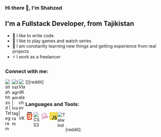 ### Hi there 👋, I'm Shahzod


## I'm a Fullstack  Developer, from Tajikistan

- 💪 I like to write code
- 🎉 I like to play games and watch series
- 🥅 I am constantly learning new things and getting experience from real projects
- ⚡ I work as a freelancer

### Connect with me:
[<img align="left" alt="shahhhzod | Telegram" width="22px" src="https://cdn.jsdelivr.net/npm/simple-icons@v3/icons/telegram.svg" />][telegram]
[<img align="left" alt="instagram | Instagram" width="22px" src="https://cdn.jsdelivr.net/npm/simple-icons@v3/icons/instagram.svg" />][instagram]
[<img align="left" alt="VladKalachev | VK" width="22px" src="https://cdn.jsdelivr.net/npm/simple-icons@v3/icons/gmail.svg" />][reddit]

<br />

### Languages and Tools:

<img align="left" alt="HTML5" width="26px" src="https://raw.githubusercontent.com/github/explore/80688e429a7d4ef2fca1e82350fe8e3517d3494d/topics/html/html.png" />
<img align="left" alt="CSS3" width="26px" src="https://img.icons8.com/color/48/000000/bootstrap.png"/> 
<img align="left" alt="Sass" width="26px" src="https://raw.githubusercontent.com/github/explore/80688e429a7d4ef2fca1e82350fe8e3517d3494d/topics/sass/sass.png" />
<img align="left" alt="JavaScript" width="26px" src="https://raw.githubusercontent.com/github/explore/80688e429a7d4ef2fca1e82350fe8e3517d3494d/topics/javascript/javascript.png" />
<img align="left" alt="Talwind" width="26px" src="https://img.icons8.com/fluency/48/000000/tailwind_css.png"/>

<br />
<br />


[telegram]: https://t.me/shahhhzod
[instagram]: https://www.instagram.com/shahhhzod/
[reddit]: <a href="mailto:shahzod5020@gmail.com"></a>
